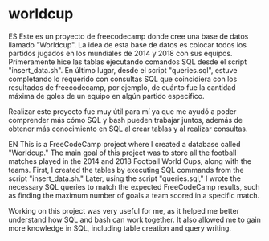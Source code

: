 # worldcup

ES
Este es un proyecto de freecodecamp donde cree una base de datos llamado "Worldcup".
La idea de esta base de datos es colocar todos los partidos jugados en los mundiales de 2014 y 2018 con sus equipos. 
Primeramente hice las tablas ejecutando comandos SQL desde el script "insert_data.sh".
En último lugar, desde el script "queries.sql", estuve completando lo requerido con consultas SQL que coincidiera con los resultados de freecodecamp, por ejemplo, de cuánto fue la cantidad máxima de goles de un equipo en algún partido específico. 

Realizar este proyecto fue muy útil para mí ya que me ayudó a poder comprender más cómo SQL y bash pueden trabajar juntos, además de obtener más conocimiento en SQL al crear tablas y al realizar consultas.

EN
This is a FreeCodeCamp project where I created a database called "Worldcup."
The main goal of this project was to store all the football matches played in the 2014 and 2018 Football World Cups, along with the teams.
First, I created the tables by executing SQL commands from the script "insert_data.sh."
Later, using the script "queries.sql," I wrote the necessary SQL queries to match the expected FreeCodeCamp results, such as finding the maximum number of goals a team scored in a specific match.

Working on this project was very useful for me, as it helped me better understand how SQL and bash can work together. It also allowed me to gain more knowledge in SQL, including table creation and query writing.

